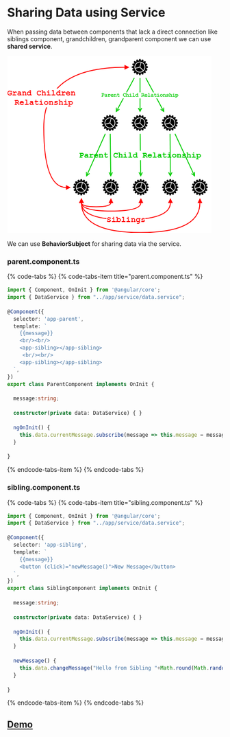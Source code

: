 # Sharing Data using Service

 When passing data between components that lack a direct connection like siblings component, grandchildren, grandparent component we can use **shared service**.

![](../../.gitbook/assets/untitled-diagram.png)

We can use  **BehaviorSubject** for sharing data via the service.

### parent.component.ts

{% code-tabs %}
{% code-tabs-item title="parent.component.ts" %}
```typescript
import { Component, OnInit } from '@angular/core';
import { DataService } from "../app/service/data.service";

@Component({
  selector: 'app-parent',
  template: `
    {{message}}
    <br/><br/>
    <app-sibling></app-sibling>
     <br/><br/>
    <app-sibling></app-sibling>
  `,
})
export class ParentComponent implements OnInit {

  message:string;

  constructor(private data: DataService) { }

  ngOnInit() {
    this.data.currentMessage.subscribe(message => this.message = message)
  }

}
```
{% endcode-tabs-item %}
{% endcode-tabs %}

### sibling.component.ts

{% code-tabs %}
{% code-tabs-item title="sibling.component.ts" %}
```typescript
import { Component, OnInit } from '@angular/core';
import { DataService } from "../app/service/data.service";

@Component({
  selector: 'app-sibling',
  template: `
    {{message}}
    <button (click)="newMessage()">New Message</button>
  `,
})
export class SiblingComponent implements OnInit {

  message:string;

  constructor(private data: DataService) { }

  ngOnInit() {
    this.data.currentMessage.subscribe(message => this.message = message)
  }

  newMessage() {
    this.data.changeMessage("Hello from Sibling "+Math.round(Math.random()*100000))
  }

}
```
{% endcode-tabs-item %}
{% endcode-tabs %}

## [Demo](https://stackblitz.com/edit/share-data-btwin-same-siblings)




